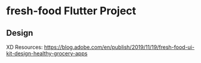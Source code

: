 # fresh-food Flutter Project

## Design

XD Resources: https://blog.adobe.com/en/publish/2019/11/19/fresh-food-ui-kit-design-healthy-grocery-apps
